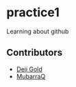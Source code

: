 # practice1
Learning about github

## Contributors
- [Deji Gold](mailto:oluwatosingoldadedeji@gmail.com)  
- [MubarraQ](https://github.com/mubarraqqq)
